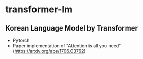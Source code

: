# transformer-lm
 
Korean Language Model by Transformer
   -
 - Pytorch  
 - Paper implementation of "Attention is all you need" (https://arxiv.org/abs/1706.03762)  

